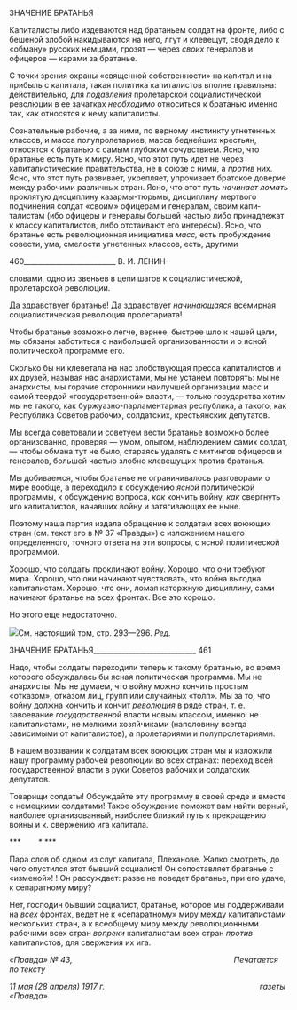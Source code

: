 ЗНАЧЕНИЕ БРАТАНЬЯ

Капиталисты либо издеваются над братаньем солдат на фронте, либо с бешеной зло­бой накидываются на него, лгут и клевещут, сводя дело к «обману» русских немцами, грозят — через _своих_ генералов и офицеров — карами за братанье.

С точки зрения охраны «священной собственности» на капитал и на прибыль с капи­тала, такая политика капиталистов вполне правильна: действительно, для _подавления_ пролетарской социалистической революции в ее зачатках _необходимо_ относиться к братанью именно так, как относятся к нему капиталисты.

Сознательные рабочие, а за ними, по верному инстинкту угнетенных классов, и мас­са полупролетариев, масса беднейших крестьян, относятся к братанью с самым глубо­ким сочувствием. Ясно, что братанье есть путь к миру. Ясно, что этот путь идет не че­рез капиталистические правительства, не в союзе с ними, а _против_ них. Ясно, что этот путь развивает, укрепляет, упрочивает братское доверие между рабочими различных стран. Ясно, что этот путь _начинает ломать_ проклятую дисциплину казармы-тюрьмы, дисциплину мертвого подчинения солдат «своим» офицерам и генералам, своим капи­талистам (ибо офицеры и генералы большей частью либо принадлежат к классу капи­талистов, либо отстаивают его интересы). Ясно, что братанье есть революционная ини­циатива _масс,_ есть пробуждение совести, ума, смелости угнетенных классов, есть, дру­гими

  

460__________________________ В. И. ЛЕНИН

словами, одно из звеньев в цепи шагов к социалистической, пролетарской революции.

Да здравствует братанье! Да здравствует _начинающаяся_ всемирная социалистиче­ская революция пролетариата!

Чтобы братанье возможно легче, вернее, быстрее шло к нашей цели, мы обязаны за­ботиться о наибольшей организованности и о ясной политической программе его.

Сколько бы ни клеветала на нас злобствующая пресса капиталистов и их друзей, на­зывая нас анархистами, мы не устанем повторять: мы не анархисты, мы горячие сто­ронники наилучшей организации масс и самой твердой «государственной» власти, — только государства хотим мы не такого, как буржуазно-парламентарная республика, а такого, как Республика Советов рабочих, солдатских, крестьянских депутатов.

Мы всегда советовали и советуем вести братанье возможно более организованно, проверяя — умом, опытом, наблюдением самих солдат, — чтобы обмана тут не было, стараясь удалять с митингов офицеров и генералов, большей частью злобно клевещу­щих против братанья.

Мы добиваемся, чтобы братанье не ограничивалось разговорами о мире вообще, а переходило к обсуждению _ясной_ политической программы, к обсуждению вопроса, _как_ кончить войну, _как_ свергнуть иго капиталистов, начавших войну и затягивающих ее ныне.

Поэтому наша партия издала обращение к солдатам всех воюющих стран (см. текст его в № 37 «Правды») с изложением нашего определенного, точного ответа на эти во­просы, с ясной политической программой.

Хорошо, что солдаты проклинают войну. Хорошо, что они требуют мира. Хорошо, что они начинают чувствовать, что война выгодна капиталистам. Хорошо, что они, ло­мая каторжную дисциплину, сами начинают братанье на всех фронтах. Все это хорошо.

Но этого еще недостаточно.

![](file:///C:/Users/bot32/AppData/Local/Temp/msohtmlclip1/01/clip_image001.png)См. настоящий том, стр. 293—296. _Ред._

  

ЗНАЧЕНИЕ БРАТАНЬЯ_____________________________ 461

Надо, чтобы солдаты переходили теперь к такому братанью, во время которого об­суждалась бы ясная политическая программа. Мы не анархисты. Мы не думаем, что войну можно кончить простым «отказом», отказом лиц, групп или случайных «толп». Мы за то, что войну должна кончить и кончит _революция_ в ряде стран, т. е. завоевание _государственной_ власти новым классом, именно: не капиталистами, не мелкими хозяй­чиками (наполовину всегда зависимыми от капиталистов), а пролетариями и полупро­летариями.

В нашем воззвании к солдатам всех воюющих стран мы и изложили нашу программу рабочей революции во всех странах: переход всей государственной власти в руки Сове­тов рабочих и солдатских депутатов.

Товарищи солдаты! Обсуждайте эту программу в своей среде и вместе с немецкими солдатами! Такое обсуждение поможет вам найти верный, наиболее организованный, наиболее близкий путь к прекращению войны и к. свержению ига капитала.

***        * ***

Пара слов об одном из слуг капитала, Плеханове. Жалко смотреть, до чего опустился этот бывший социалист! Он сопоставляет братанье с «изменой»! ! Он рассуждает: разве не поведет братанье, при его удаче, к сепаратному миру?

Нет, господин бывший социалист, братанье, которое мы поддерживали на _всех_ фронтах, ведет не к «сепаратному» миру между капиталистами нескольких стран, а к всеобщему миру между революционными рабочими всех стран _вопреки_ капиталистам всех стран _против_ капиталистов, для свержения их ига.

_«Правда» № 43,                                                                          Печатается по тексту_

_11 мая (28 апреля) 1917 г.                                                                       газеты «Правда»_